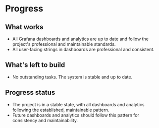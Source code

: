 # Progress

## What works
- All Grafana dashboards and analytics are up to date and follow the project's professional and maintainable standards.
- All user-facing strings in dashboards are professional and consistent.

## What's left to build
- No outstanding tasks. The system is stable and up to date.

## Progress status
- The project is in a stable state, with all dashboards and analytics following the established, maintainable pattern.
- Future dashboards and analytics should follow this pattern for consistency and maintainability.

